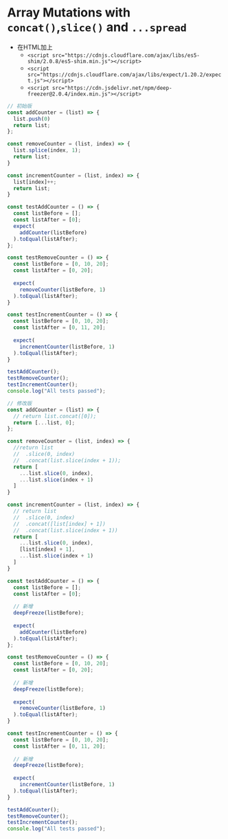 Array Mutations with `concat()`,`slice()` and `...spread`
===

- 在HTML加上
  - `<script src="https://cdnjs.cloudflare.com/ajax/libs/es5-shim/2.0.8/es5-shim.min.js"></script>`
  - `<script src="https://cdnjs.cloudflare.com/ajax/libs/expect/1.20.2/expect.js"></script>`
  - `<script src="https://cdn.jsdelivr.net/npm/deep-freezer@2.0.4/index.min.js"></script>`

```javascript
// 初始版
const addCounter = (list) => {
  list.push(0)
  return list;
};

const removeCounter = (list, index) => {
  list.splice(index, 1);
  return list;
}

const incrementCounter = (list, index) => {
  list[index]++;
  return list;
}

const testAddCounter = () => {
  const listBefore = [];
  const listAfter = [0];
  expect(
    addCounter(listBefore)
  ).toEqual(listAfter);
};

const testRemoveCounter = () => {
  const listBefore = [0, 10, 20];
  const listAfter = [0, 20];
  
  expect(
    removeCounter(listBefore, 1)
  ).toEqual(listAfter);
}

const testIncrementCounter = () => {
  const listBefore = [0, 10, 20];
  const listAfter = [0, 11, 20];
  
  expect(
    incrementCounter(listBefore, 1)
  ).toEqual(listAfter);
}

testAddCounter();
testRemoveCounter();
testIncrementCounter();
console.log("All tests passed");

// 修改版
const addCounter = (list) => {
  // return list.concat([0]);
  return [...list, 0];
};

const removeCounter = (list, index) => {
  //return list
  //  .slice(0, index)
  //  .concat(list.slice(index + 1));
  return [
    ...list.slice(0, index),
    ...list.slice(index + 1)
  ]
}

const incrementCounter = (list, index) => {
  // return list
  //  .slice(0, index)
  //  .concat([list[index] + 1])
  //  .concat(list.slice(index + 1))
  return [
    ...list.slice(0, index),
    [list[index] + 1],
    ...list.slice(index + 1)
  ]
}

const testAddCounter = () => {
  const listBefore = [];
  const listAfter = [0];
  
  // 新增
  deepFreeze(listBefore);
  
  expect(
    addCounter(listBefore)
  ).toEqual(listAfter);
};

const testRemoveCounter = () => {
  const listBefore = [0, 10, 20];
  const listAfter = [0, 20];
  
  // 新增
  deepFreeze(listBefore);
  
  expect(
    removeCounter(listBefore, 1)
  ).toEqual(listAfter);
}

const testIncrementCounter = () => {
  const listBefore = [0, 10, 20];
  const listAfter = [0, 11, 20];
  
  // 新增
  deepFreeze(listBefore);
  
  expect(
    incrementCounter(listBefore, 1)
  ).toEqual(listAfter);
}

testAddCounter();
testRemoveCounter();
testIncrementCounter();
console.log("All tests passed");
```
